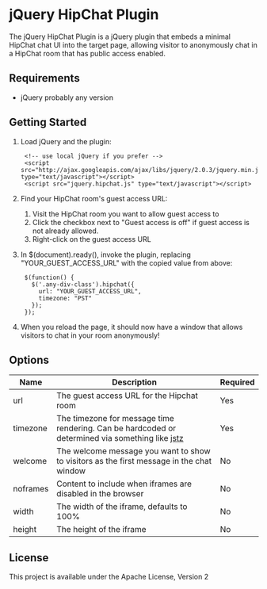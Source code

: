 jQuery HipChat Plugin
=====================

The jQuery HipChat Plugin is a jQuery plugin that embeds a minimal HipChat chat UI into the target page, allowing
visitor to anonymously chat in a HipChat room that has public access enabled.

Requirements
-----

* jQuery probably any version

Getting Started
-----

1. Load jQuery and the plugin:

        <!-- use local jQuery if you prefer -->
        <script src="http://ajax.googleapis.com/ajax/libs/jquery/2.0.3/jquery.min.js" type="text/javascript"></script>
        <script src="jquery.hipchat.js" type="text/javascript"></script>

2. Find your HipChat room's guest access URL:
    1. Visit the HipChat room you want to allow guest access to
    2. Click the checkbox next to "Guest access is off" if guest access is not already allowed.
    3. Right-click on the guest access URL

3. In $(document).ready(), invoke the plugin, replacing "YOUR_GUEST_ACCESS_URL" with the copied value from above:

        $(function() {
          $('.any-div-class').hipchat({
            url: "YOUR_GUEST_ACCESS_URL",
            timezone: "PST"
          });
        });

4. When you reload the page, it should now have a window that allows visitors to chat in your room anonymously!

Options
------

| Name        | Description | Required  |
| ----------- | ----------- | --------- |
| url         | The guest access URL for the Hipchat room | Yes |
| timezone    | The timezone for message time rendering.  Can be hardcoded or determined via something like [jstz](http://pellepim.bitbucket.org/jstz/)      |  Yes |
| welcome     | The welcome message you want to show to visitors as the first message in the chat window | No |
| noframes    | Content to include when iframes are disabled in the browser | No |
| width       | The width of the iframe, defaults to 100% | No |
| height      | The height of the iframe | No |

License
------

This project is available under the Apache License, Version 2
